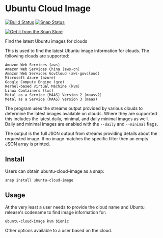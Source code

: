 # Ubuntu Cloud Image

[![Build Status](https://travis-ci.org/powersj/ubuntu-cloud-image.svg?branch=master)](https://travis-ci.org/powersj/ubuntu-cloud-image) [![Snap Status](https://build.snapcraft.io/badge/powersj/ubuntu-cloud-image.svg)](https://build.snapcraft.io/user/powersj/ubuntu-cloud-image)

[![Get it from the Snap Store](https://snapcraft.io/static/images/badges/en/snap-store-black.svg)](https://snapcraft.io/ubuntu-cloud-image)

Find the latest Ubuntu images for clouds

This is used to find the latest Ubuntu image information for clouds. The following clouds are supported:

    Amazon Web Services (aws)
    Amazon Web Services China (aws-cn)
    Amazon Web Services GovCloud (aws-govcloud)
    Microsoft Azure (azure)
    Google Compute Engine (gce)
    Kernel-based Virtual Machine (kvm)
    Linux Containers (lxc)
    Metal as a Service (MAAS) Version 2 (maasv2)
    Metal as a Service (MAAS) Version 3 (maas)

The program uses the streams output provided by various clouds to determine the latest images available on clouds. Where they are supported this includes the latest daily, minimal, and daily minimal images as well. Daily and minimal images are enabled with the `--daily` and `--minimal` flags.

The output is the full JSON output from streams providing details about the requested image. If no image matches the specific filter then an empty JSON array is printed.

## Install

Users can obtain ubuntu-cloud-image as a snap:

```shell
snap install ubuntu-cloud-image
```

## Usage

At the very least a user needs to provide the cloud name and Ubuntu release's codename to find image information for:

```shell
ubuntu-cloud-image kvm bionic
```

Other options available to a user based on the cloud.

